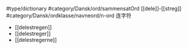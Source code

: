 #type/dictionary #category/Dansk/ord/sammensatOrd [[dele]]-[[streg]]
#category/Dansk/ordklasse/navneord/n-ord 连字符
- [[delestregen]]
- [[delestreger]]
- [[delestregerne]]
